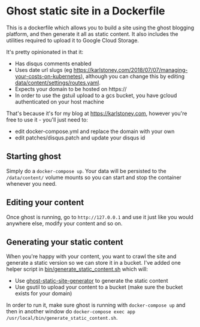 # Ghost static site in a Dockerfile
This is a dockerfile which allows you to build a site using the ghost blogging platform, and then generate it all as static content.  It also includes the utilities required to upload it to Google Cloud Storage.

It's pretty opinionated in that it:

  - Has disqus comments enabled
  - Uses date url slugs (eg https://karlstoney.com/2018/07/07/managing-your-costs-on-kubernetes), although you can change this by editing [data/content/settings/routes.yaml](routes.yaml).
  - Expects your domain to be hosted on https://
  - In order to use the gstuil upload to a gcs bucket, you have gcloud authenticated on your host machine 
  
That's because it's for my blog at https://karlstoney.com, however you're free to use it - you'll just need to:

  - edit docker-compose.yml and replace the domain with your own
  - edit patches/disqus.patch and update your disqus id

## Starting ghost
Simply do a `docker-compose up`.  Your data will be persisted to the `/data/content/` volume mounts so you can start and stop the container whenever you need.

## Editing your content
Once ghost is running, go to `http://127.0.0.1` and use it just like you would anywhere else, modify your content and so on.

## Generating your static content
When you're happy with your content, you want to crawl the site and generate a static version so we can store it in a bucket.  I've added one helper script in [bin/generate_static_content.sh](bin/generate_static_content.sh) which will:

  - Use [ghost-static-site-generator](https://github.com/Fried-Chicken/ghost-static-site-generator) to generate the static content
  - Use gsutil to upload your content to a bucket (make sure the bucket exists for your domain)

In order to run it, make sure ghost is running with `docker-compose up` and then in another window do `docker-compose exec app /usr/local/bin/generate_static_content.sh`.

